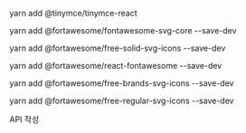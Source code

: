 yarn add @tinymce/tinymce-react


yarn add @fortawesome/fontawesome-svg-core --save-dev

yarn add @fortawesome/free-solid-svg-icons --save-dev

yarn add @fortawesome/react-fontawesome --save-dev

yarn add @fortawesome/free-brands-svg-icons --save-dev

yarn add @fortawesome/free-regular-svg-icons --save-dev

API 작성
